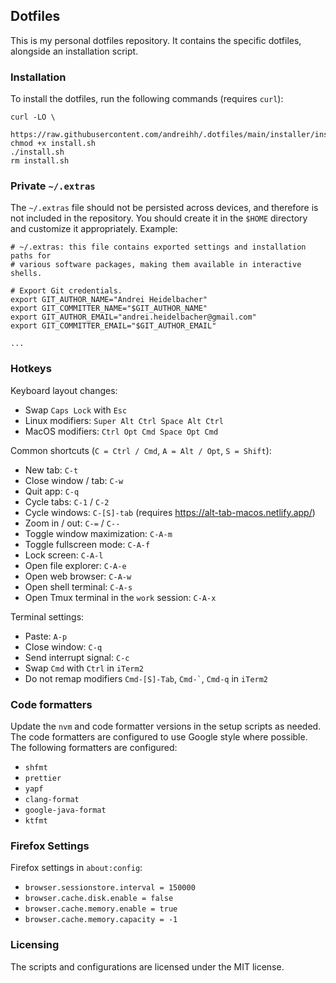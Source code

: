 ## Dotfiles

This is my personal dotfiles repository. It contains the specific dotfiles,
alongside an installation script.

### Installation

To install the dotfiles, run the following commands (requires `curl`):

```
curl -LO \
  https://raw.githubusercontent.com/andreihh/.dotfiles/main/installer/install.sh
chmod +x install.sh
./install.sh
rm install.sh
```

### Private `~/.extras`

The `~/.extras` file should not be persisted across devices, and therefore is
not included in the repository. You should create it in the `$HOME` directory
and customize it appropriately. Example:

```
# ~/.extras: this file contains exported settings and installation paths for
# various software packages, making them available in interactive shells.

# Export Git credentials.
export GIT_AUTHOR_NAME="Andrei Heidelbacher"
export GIT_COMMITTER_NAME="$GIT_AUTHOR_NAME"
export GIT_AUTHOR_EMAIL="andrei.heidelbacher@gmail.com"
export GIT_COMMITTER_EMAIL="$GIT_AUTHOR_EMAIL"

...
```

### Hotkeys

Keyboard layout changes:
- Swap `Caps Lock` with `Esc`
- Linux modifiers: `Super Alt Ctrl Space Alt Ctrl`
- MacOS modifiers: `Ctrl Opt Cmd Space Opt Cmd`

Common shortcuts (`C = Ctrl / Cmd`, `A = Alt / Opt`, `S = Shift`):
- New tab: `C-t`
- Close window / tab: `C-w`
- Quit app: `C-q`
- Cycle tabs: `C-1` / `C-2`
- Cycle windows: `C-[S]-tab` (requires https://alt-tab-macos.netlify.app/)
- Zoom in / out: `C-=` / `C--`
- Toggle window maximization: `C-A-m`
- Toggle fullscreen mode: `C-A-f`
- Lock screen: `C-A-l`
- Open file explorer: `C-A-e`
- Open web browser: `C-A-w`
- Open shell terminal: `C-A-s`
- Open Tmux terminal in the `work` session: `C-A-x`

Terminal settings:
- Paste: `A-p`
- Close window: `C-q`
- Send interrupt signal: `C-c`
- Swap `Cmd` with `Ctrl` in `iTerm2`
- Do not remap modifiers `Cmd-[S]-Tab`, `` Cmd-` ``, `Cmd-q` in `iTerm2`

### Code formatters

Update the `nvm` and code formatter versions in the setup scripts as needed. The
code formatters are configured to use Google style where possible. The following
formatters are configured:
- `shfmt`
- `prettier`
- `yapf`
- `clang-format`
- `google-java-format`
- `ktfmt`

### Firefox Settings

Firefox settings in `about:config`:
- `browser.sessionstore.interval = 150000`
- `browser.cache.disk.enable = false`
- `browser.cache.memory.enable = true`
- `browser.cache.memory.capacity = -1`

### Licensing

The scripts and configurations are licensed under the MIT license.
